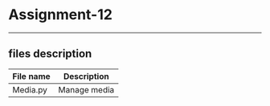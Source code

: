 # Assignment-12
---
## files description

| File name | Description |
|--- | --- |
|Media.py | Manage media  |

